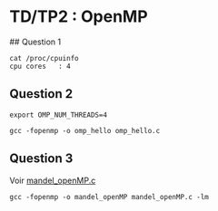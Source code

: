 # TD/TP2 : OpenMP

## Question 1

```
cat /proc/cpuinfo  
cpu cores	: 4
```

## Question 2

```
export OMP_NUM_THREADS=4

gcc -fopenmp -o omp_hello omp_hello.c 
```

## Question 3

Voir [mandel_openMP.c](src/mandel_openMP.c)

```
gcc -fopenmp -o mandel_openMP mandel_openMP.c -lm
```

